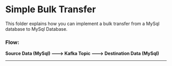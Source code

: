 # Simple Bulk Transfer

This folder explains how you can implement a bulk transfer from a MySql database to MySql Database.

### Flow:
**Source Data (MySql) ---> Kafka Topic ---> Destination Data (MySql)**

---
